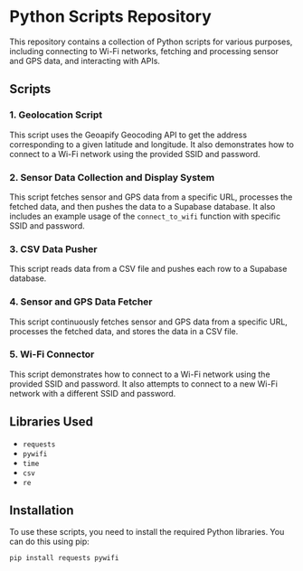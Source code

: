 # Python Scripts Repository

This repository contains a collection of Python scripts for various purposes, including connecting to Wi-Fi networks, fetching and processing sensor and GPS data, and interacting with APIs.

## Scripts

### 1. Geolocation Script

This script uses the Geoapify Geocoding API to get the address corresponding to a given latitude and longitude. It also demonstrates how to connect to a Wi-Fi network using the provided SSID and password.

### 2. Sensor Data Collection and Display System

This script fetches sensor and GPS data from a specific URL, processes the fetched data, and then pushes the data to a Supabase database. It also includes an example usage of the `connect_to_wifi` function with specific SSID and password.

### 3. CSV Data Pusher

This script reads data from a CSV file and pushes each row to a Supabase database.

### 4. Sensor and GPS Data Fetcher

This script continuously fetches sensor and GPS data from a specific URL, processes the fetched data, and stores the data in a CSV file.

### 5. Wi-Fi Connector

This script demonstrates how to connect to a Wi-Fi network using the provided SSID and password. It also attempts to connect to a new Wi-Fi network with a different SSID and password.

## Libraries Used

- `requests`
- `pywifi`
- `time`
- `csv`
- `re`

## Installation

To use these scripts, you need to install the required Python libraries. You can do this using pip:

```bash
pip install requests pywifi
